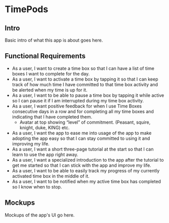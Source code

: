 # TimePods## IntroBasic intro of what this app is about goes here.## Functional Requirements* As a user, I want to create a time box so that I can have a list of time boxes I want to complete for the day.* As a user, I want to activate a time box by tapping it so that I can keep track of how much time I have committed to that time box activity and be alerted when my time is up for it.* As a user, I want to be able to pause a time box by tapping it while active so I can pause it if I am interrupted during my time box activity.* As a user, I want positive feedback for when I use Time Boxes consecutive days in a row and for completing all my time boxes and indicating that I have completed them.    * Avatar at top showing “level” of commitment. (Peasant, squire, knight, duke, KING) etc.* As a user, I want the app to ease me into usage of the app to make adopting the app easy so that I can stay committed to using it and improving my life.* As a user, I want a short three-page tutorial at the start so that I can learn to use the app right away.* As a user, I want a specialized introduction to the app after the tutorial to get me started so that I can stick with the app and improve my life.* As a user, I want to be able to easily track my progress of my currently activated time box in the middle of it.* As a user, I want to be notified when my active time box has completed so I know when to stop.## MockupsMockups of the app's UI go here.